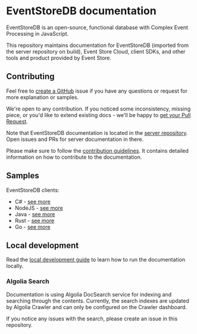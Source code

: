 # EventStoreDB documentation

EventStoreDB is an open-source, functional database with Complex Event Processing in JavaScript.

This repository maintains documentation for EventStoreDB (imported from the server repository on build), Event Store Cloud, client SDKs, and other tools and product provided by Event Store.

## Contributing

Feel free to [create a GitHub](https://github.com/EventStore/documentation/issues/new) issue if you have any questions or request for more explanation or samples.

We're open to any contribution. If you noticed some inconsistency, missing piece, or you'd like to extend existing docs - we'll be happy to [get your Pull Request](https://github.com/EventStore/documentation/compare).

Note that EventStoreDB documentation is located in the [server repository](https://github.com/EventStore/EventStore). Open issues and PRs for server documentation in there.

Please make sure to follow the [contribution guidelines](CONTRIBUTING.md). It contains detailed information on how to contribute to the documentation.

## Samples

EventStoreDB clients:
- C# - [see more](https://github.com/EventStore/EventStore-Client-Dotnet/tree/master/samples)
- NodeJS - [see more](https://github.com/EventStore/EventStore-Client-NodeJS/tree/master/packages/test/src/samples)
- Java - [see more](https://github.com/EventStore/EventStoreDB-Client-Java/tree/trunk/db-client-java/src/test/java/com/eventstore/dbclient/samples)
- Rust - [see more](https://github.com/EventStore/EventStoreDB-Client-Rust/tree/master/examples)
- Go - [see more](https://github.com/EventStore/EventStore-Client-Go/tree/master/samples)

## Local development

Read the [local development guide](CONTRIBUTING.md#running-the-documentation-locally) to learn how to run the documentation locally.

### Algolia Search

Documentation is using Algolia DocSearch service for indexing and searching through the contents. Currently, the search indexes are updated by Algolia Crawler and can only be configured on the Crawler dashboard.

If you notice any issues with the search, please create an issue in this repository.
 
